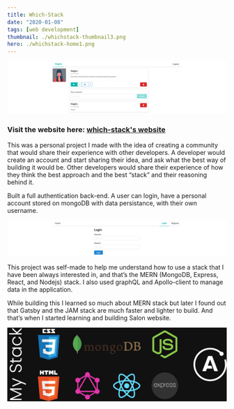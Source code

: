 ```yaml
---
title: Which-Stack
date: "2020-01-08"
tags: [web development]
thumbnail: ./whichstack-thumbnail3.png
hero: ./whichstack-home1.png
---
```


<div class="kg-card kg-image-card kg-width-full">

![which-stack comments](./whichstack-post1.png)

</div>

### Visit the website here: [which-stack's website](https://which-stack.netlify.com)

This was a personal project I made with the idea of creating a community that would share their experience with other developers. A developer would create an account and start sharing their idea, and ask what the best way of building it would be. Other developers would share their experience of how they think the best approach and the best “stack” and their reasoning behind it.

Built a full authentication back-end. A user can login, have a personal account stored on mongoDB with data persistance, with their own username.

<div class="kg-card kg-image-card kg-width-full">

![which-stack login](./whichstack-login1.png)

</div>

This project was self-made to help me understand how to use a stack that I have been always interested in, and that’s the MERN (MongoDB, Express, React, and Nodejs) stack. I also used graphQL and Apollo-client to manage data in the application.

While building this I learned so much about MERN stack but later I found out that Gatsby and the JAM stack are much faster and lighter to build. And that’s when I started learning and building Salon website.

![which-stack login](./which-stack-dev-tools.jpg)
